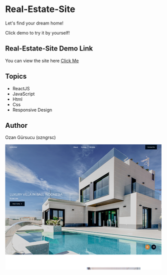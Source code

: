 # Real-Estate-Site

Let's find your dream home!

Click demo to try it by yourself!

## Real-Estate-Site Demo Link

You can view the site here
[Click Me]()

## Topics

- ReactJS
- JavaScript
- Html
- Css
- Responsive Design



## Author

Ozan Gürsucu (ozngrsc)

<img src="src/images/screenshot.png"  width= 500px height= 400px>

